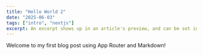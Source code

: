 ```yaml
---
title: "Hello World 2"
date: "2025-06-03"
tags: ["intro", "nextjs"]
excerpt: An excerpt shows up in an article's preview, and can be set in the frontmatter of an article's .md file.
---
```


Welcome to my first blog post using App Router and Markdown!
